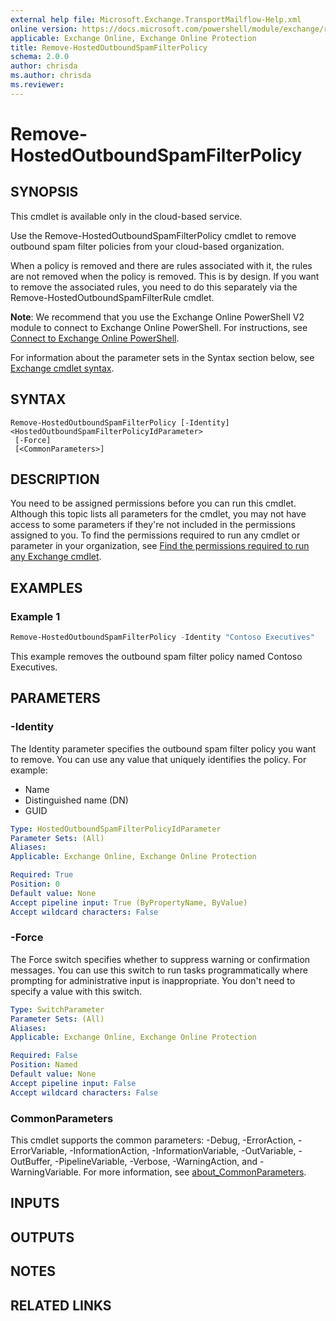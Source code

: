 ```yaml
---
external help file: Microsoft.Exchange.TransportMailflow-Help.xml
online version: https://docs.microsoft.com/powershell/module/exchange/remove-hostedoutboundspamfilterpolicy
applicable: Exchange Online, Exchange Online Protection
title: Remove-HostedOutboundSpamFilterPolicy
schema: 2.0.0
author: chrisda
ms.author: chrisda
ms.reviewer:
---
```


# Remove-HostedOutboundSpamFilterPolicy

## SYNOPSIS
This cmdlet is available only in the cloud-based service.

Use the Remove-HostedOutboundSpamFilterPolicy cmdlet to remove outbound spam filter policies from your cloud-based organization.

When a policy is removed and there are rules associated with it, the rules are not removed when the policy is removed. This is by design. If you want to remove the associated rules, you need to do this separately via the Remove-HostedOutboundSpamFilterRule cmdlet.

**Note**: We recommend that you use the Exchange Online PowerShell V2 module to connect to Exchange Online PowerShell. For instructions, see [Connect to Exchange Online PowerShell](https://docs.microsoft.com/powershell/exchange/connect-to-exchange-online-powershell).

For information about the parameter sets in the Syntax section below, see [Exchange cmdlet syntax](https://docs.microsoft.com/powershell/exchange/exchange-cmdlet-syntax).

## SYNTAX

```
Remove-HostedOutboundSpamFilterPolicy [-Identity] <HostedOutboundSpamFilterPolicyIdParameter>
 [-Force]
 [<CommonParameters>]
```

## DESCRIPTION
You need to be assigned permissions before you can run this cmdlet. Although this topic lists all parameters for the cmdlet, you may not have access to some parameters if they're not included in the permissions assigned to you. To find the permissions required to run any cmdlet or parameter in your organization, see [Find the permissions required to run any Exchange cmdlet](https://docs.microsoft.com/powershell/exchange/find-exchange-cmdlet-permissions).

## EXAMPLES

### Example 1
```powershell
Remove-HostedOutboundSpamFilterPolicy -Identity "Contoso Executives"
```

This example removes the outbound spam filter policy named Contoso Executives.

## PARAMETERS

### -Identity
The Identity parameter specifies the outbound spam filter policy you want to remove. You can use any value that uniquely identifies the policy. For example:

- Name
- Distinguished name (DN)
- GUID

```yaml
Type: HostedOutboundSpamFilterPolicyIdParameter
Parameter Sets: (All)
Aliases:
Applicable: Exchange Online, Exchange Online Protection

Required: True
Position: 0
Default value: None
Accept pipeline input: True (ByPropertyName, ByValue)
Accept wildcard characters: False
```

### -Force
The Force switch specifies whether to suppress warning or confirmation messages. You can use this switch to run tasks programmatically where prompting for administrative input is inappropriate. You don't need to specify a value with this switch.

```yaml
Type: SwitchParameter
Parameter Sets: (All)
Aliases:
Applicable: Exchange Online, Exchange Online Protection

Required: False
Position: Named
Default value: None
Accept pipeline input: False
Accept wildcard characters: False
```

### CommonParameters
This cmdlet supports the common parameters: -Debug, -ErrorAction, -ErrorVariable, -InformationAction, -InformationVariable, -OutVariable, -OutBuffer, -PipelineVariable, -Verbose, -WarningAction, and -WarningVariable. For more information, see [about_CommonParameters](https://go.microsoft.com/fwlink/p/?LinkID=113216).

## INPUTS

###  

## OUTPUTS

###  

## NOTES

## RELATED LINKS
